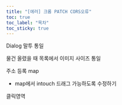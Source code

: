 ```yaml
---
title: "[에러] 크롬 PATCH CORS오류"
toc: true
toc_label: "목차"
toc_sticky: true
---
```


Dialog 말투 통일

물건 올렸을 때 목록에서 이미지 사이즈 통일

주소 등록 map

- map에서 intouch 드래그 가능하도록 수정하기

클릭영역

